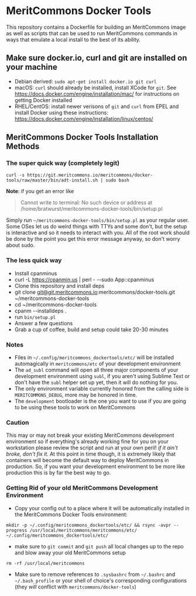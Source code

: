 # MeritCommons Docker Tools

This repository contains a Dockerfile for building an MeritCommons image as well as scripts that
can be used to run MeritCommons commands in ways that emulate a local install to the best of its
ability.

## Make sure docker.io, curl and git are installed on your machine

 * Debian derived: `sudo apt-get install docker.io git curl`
 * macOS: `curl` should already be installed, install XCode for `git`.  See https://docs.docker.com/engine/installation/mac/ for instructions on getting Docker installed
 * RHEL/CentOS: install newer verisons of `git` and `curl` from EPEL and install Docker using these instructions: https://docs.docker.com/engine/installation/linux/centos/ 

## MeritCommons Docker Tools Installation Methods

### The super quick way (completely legit)
 `curl -s https://git.meritcommons.io/meritcommons/docker-tools/raw/master/bin/adt-install.sh | sudo bash`

**Note**: if you get an error like 
> Cannot write to terminal: No such device or address at /home/bratwurst/meritcommons-docker-tools/bin/setup.pl

Simply run `~/meritcommons-docker-tools/bin/setup.pl` as your regular user.  Some OSes let us do weird things with TTYs and some don't, but the setup is interactive and so it needs to interact with you.  All of the root work should be done by the point you get this error message anyway, so don't worry about sudo.

### The less quick way
 * Install cpanminus 
  * curl -L https://cpanmin.us | perl - --sudo App::cpanminus
 * Clone this repository and install deps
  * git clone git@git.meritcommons.io:meritcommons/docker-tools.git ~/meritcommons-docker-tools
  * cd ~/meritcommons-docker-tools
  * cpanm --installdeps .
 * run `bin/setup.pl`
 * Answer a few questions
 * Grab a cup of coffee, build and setup could take 20-30 minutes

### Notes
 * Files in `~/.config/meritcommons_dockertools/etc/` will be installed automagically in `meritcommons/etc` of your
   development environment
 * The `ad_subl` command will open all three major components of your development environment using `subl`, 
   if you aren't using Sublime Text or don't have the `subl` helper set up yet, then it will do nothing for
   you.
 * The only environment variable currently honored from the calling side is `MERITCOMMONS_DEBUG`, more may be
   honored in time.
 * The `development` bootloader is the one you want to use if you are going to be using these tools to work
   on MeritCommons

### Caution

This may or may not break your existing MeritCommons development environment so if everything's 
already working fine for you on your workstation please review the script and run at your own
peril!  _if it ain't broke, don't fix it_.  At this point in time though, it is extremely likely
that containers will become the default way to deploy MeritCommons in production.  So, if you want
your development environment to be more like production this is by far the best way to go.

### Getting Rid of your old MeritCommons Development Environment

 * Copy your config out to a place where it will be automatically installed in the MeritCommons Docker Tools environment: 

`mkdir -p ~/.config/meritcommons_dockertools/etc/ && rsync -avpr --progress /usr/local/meritcommons/meritcommons/etc/ ~/.config/meritcommons_dockertools/etc/` 

 * make sure to `git commit` and `git push` all local changes up to the repo and blow away your old MeritCommons setup

`rm -rf /usr/local/meritcommons`

 * Make sure to remove references to `.sysbashrc` from `~/.bashrc` and `~/.bash_profile` or your shell of choice's corresponding configurations (they _will_ conflict with `meritcommons/docker-tools`)
